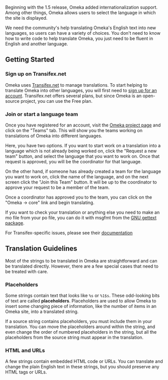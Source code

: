 Beginning with the 1.5 release, Omeka added internationalization support. Among other things, Omeka allows users to select the language in which the site is displayed.

We need the community's help translating Omeka's English text into new languages, so users can have a variety of choices. You don't need to know how to write code to help translate Omeka, you just need to be fluent in English and another language.

Getting Started
--------------------------------------------------------

### Sign up on Transifex.net
Omeka uses [Transifex.net](http://transifex.net) to manage translations. To start helping to translate Omeka into other languages, you will first need to [sign up for an account](https://www.transifex.net/plans/). Transifex.net offers several plans, but since Omeka is an open-source project, you can use the Free plan.

### Join or start a language team
Once you have registered for an account, visit the [Omeka project page](https://www.transifex.com/omeka/omeka/) and click on the "Teams" tab. This will show you the teams working on translations of Omeka into different languages.

Here, you have two options. If you want to start work on a translation into a language which is not already being worked on, click the "Request a new team" button, and select the language that you want to work on. Once that request is approved, you will be the coordinator for that language.

On the other hand, if someone has already created a team for the language you want to work on, click the name of the language, and on the next screen click the "Join this Team" button. It will be up to the coordinator to approve your request to be a member of the team.

Once a coordinator has approved you to the team, you can click on the "Omeka → core" link and begin translating.

If you want to check your translation or anything else you need to make an mo file from your po file, you can do it with msgfmt from the [GNU gettext package](http://www.gnu.org/software/gettext/).

For Transifex-specific issues, please see their [documentation](http://docs.transifex.com/)

Translation Guidelines 
--------------------------------------------------------------
Most of the strings to be translated in Omeka are straightforward and can be translated directly. However, there are a few special cases that need to be treated with care.

### Placeholders
Some strings contain text that looks like `%s` or `%1$s`. These odd-looking bits of text are called **placeholders**. Placeholders are used to allow Omeka to insert some changing piece of information, like the number of items in an Omeka site, into a translated string.

If a source string contains placeholders, you must include them in your translation. You can move the placeholders around within the string, and even change the order of numbered placeholders in the string, but all the placeholders from the source string must appear in the translation.

### HTML and URLs
A few strings contain embedded HTML code or URLs. You can translate and change the plain English text in these strings, but you should preserve any HTML tags or URLs.
